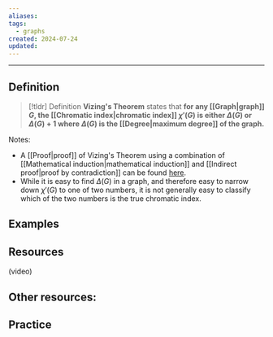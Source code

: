 ```yaml
---
aliases: 
tags:
  - graphs
created: 2024-07-24
updated:
---
```

---
## Definition 

> [!tldr] Definition
> **Vizing's Theorem** states that **for any [[Graph|graph]] $G$, the [[Chromatic index|chromatic index]] $\chi'(G)$ is either $\Delta(G)$ or $\Delta(G) + 1$ where $\Delta(G)$ is the [[Degree|maximum degree]] of the graph.**  

Notes: 
- A [[Proof|proof]] of Vizing's Theorem using a combination of [[Mathematical induction|mathematical induction]] and [[Indirect proof|proof by contradiction]] can be found [here](https://en.wikipedia.org/wiki/Vizing%27s_theorem). 
- While it is easy to find $\Delta(G)$ in a graph, and therefore easy to narrow down $\chi'(G)$ to one of two numbers, it is not generally easy to classify which of the two numbers is the true chromatic index. 

## Examples 





## Resources 

(video)

Other resources: 
- 

## Practice 
